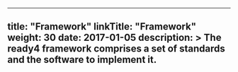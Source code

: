 
---
title: "Framework"
linkTitle: "Framework"
weight: 30
date: 2017-01-05
description: >
  The ready4 framework comprises a set of standards and the software to implement it.
---


